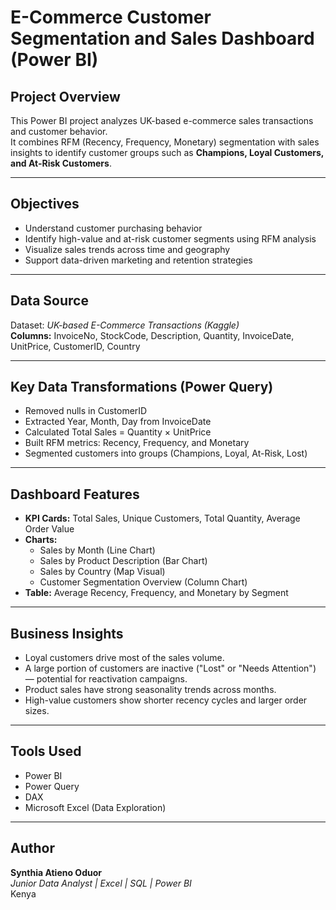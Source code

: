 # E-Commerce Customer Segmentation and Sales Dashboard (Power BI)

##  Project Overview
This Power BI project analyzes UK-based e-commerce sales transactions and customer behavior.  
It combines RFM (Recency, Frequency, Monetary) segmentation with sales insights to identify customer groups such as **Champions, Loyal Customers, and At-Risk Customers**.

---

##  Objectives
- Understand customer purchasing behavior
- Identify high-value and at-risk customer segments using RFM analysis
- Visualize sales trends across time and geography
- Support data-driven marketing and retention strategies

---

##  Data Source
Dataset: *UK-based E-Commerce Transactions (Kaggle)*  
**Columns:** InvoiceNo, StockCode, Description, Quantity, InvoiceDate, UnitPrice, CustomerID, Country

---

##  Key Data Transformations (Power Query)
- Removed nulls in CustomerID  
- Extracted Year, Month, Day from InvoiceDate  
- Calculated Total Sales = Quantity × UnitPrice  
- Built RFM metrics: Recency, Frequency, and Monetary  
- Segmented customers into groups (Champions, Loyal, At-Risk, Lost)

---

##  Dashboard Features
- **KPI Cards:** Total Sales, Unique Customers, Total Quantity, Average Order Value  
- **Charts:**  
  - Sales by Month (Line Chart)  
  - Sales by Product Description (Bar Chart)  
  - Sales by Country (Map Visual)  
  - Customer Segmentation Overview (Column Chart)  
- **Table:** Average Recency, Frequency, and Monetary by Segment  

---

##  Business Insights
- Loyal customers drive most of the sales volume.
- A large portion of customers are inactive ("Lost" or "Needs Attention") — potential for reactivation campaigns.
- Product sales have strong seasonality trends across months.
- High-value customers show shorter recency cycles and larger order sizes.

---

##  Tools Used
- Power BI  
- Power Query  
- DAX  
- Microsoft Excel (Data Exploration)

---

##  Author
**Synthia Atieno Oduor**  
 *Junior Data Analyst | Excel | SQL | Power BI*  
 Kenya  


